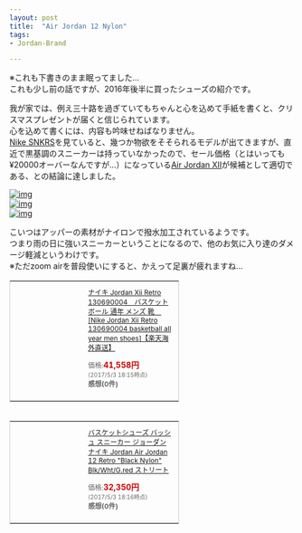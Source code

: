 ```yaml
---
layout: post
title:  "Air Jordan 12 Nylon"
tags:
- Jordan-Brand

---
```

※これも下書きのまま眠ってました...  
これも少し前の話ですが、2016年後半に買ったシューズの紹介です。

我が家では、例え三十路を過ぎていてもちゃんと心を込めて手紙を書くと、クリスマスプレゼントが届くと信じられています。  
心を込めて書くには、内容も吟味せねばなりません。  
[Nike SNKRS][SNKRS]を見ていると、幾つか物欲をそそられるモデルが出てきますが、直近で黒基調のスニーカーは持っていなかったので、セール価格（とはいっても¥20000オーバーなんですが...）になっている[Air Jordan XII][Nylon]が候補として適切である、との結論に達しました。

[![img](https://watarusuzuki.github.io/images/myshoes/IMG_0394.JPG)][Nylon]  
[![img](https://watarusuzuki.github.io/images/myshoes/IMG_0395.JPG)][Nylon]  
[![img](https://watarusuzuki.github.io/images/myshoes/IMG_0396.JPG)][Nylon]  

こいつはアッパーの素材がナイロンで撥水加工されているようです。  
つまり雨の日に強いスニーカーということになるので、他のお気に入り達のダメージ軽減というわけです。  
※ただzoom airを普段使いにすると、かえって足裏が疲れますね...

<table cellpadding="0" cellspacing="0" border="0" style=" border:1px solid #ccc; width:300px;"><tr style="border-style:none;"><td style="vertical-align:top; border-style:none; padding:10px; width:108px;"><a href="https://rpx.a8.net/svt/ejp?a8mat=2HSPW2+9XTJCI+2HOM+BWGDT&rakuten=y&a8ejpredirect=http%3A%2F%2Fhb.afl.rakuten.co.jp%2Fhgc%2Fg00slv44.2bo11801.g00slv44.2bo12399%2Fa15082587770_2HSPW2_9XTJCI_2HOM_BWGDT%3Fpc%3Dhttp%253A%252F%252Fitem.rakuten.co.jp%252Ftakemore%252F237835%252F%26m%3Dhttp%253A%252F%252Fm.rakuten.co.jp%252Ftakemore%252Fi%252F10016568%252F" target="_blank" rel="nofollow"><img border="0" alt="" src="http://thumbnail.image.rakuten.co.jp/@0_mall/takemore/cabinet/img35/237835_1.jpg?_ex=128x128" /></a></td><td style="font-size:12px; vertical-align:middle; border-style:none; padding:10px;"><p style="padding:0; margin:0;"><a href="https://rpx.a8.net/svt/ejp?a8mat=2HSPW2+9XTJCI+2HOM+BWGDT&rakuten=y&a8ejpredirect=http%3A%2F%2Fhb.afl.rakuten.co.jp%2Fhgc%2Fg00slv44.2bo11801.g00slv44.2bo12399%2Fa15082587770_2HSPW2_9XTJCI_2HOM_BWGDT%3Fpc%3Dhttp%253A%252F%252Fitem.rakuten.co.jp%252Ftakemore%252F237835%252F%26m%3Dhttp%253A%252F%252Fm.rakuten.co.jp%252Ftakemore%252Fi%252F10016568%252F" target="_blank" rel="nofollow">ナイキ Jordan Xii Retro 130690004　バスケットボール 通年 メンズ 靴　[Nike Jordan Xii Retro 130690004 basketball all year men shoes]【楽天海外直送】</a></p><p style="color:#666; margin-top:5px line-height:1.5;">価格:<span style="font-size:14px; color:#C00; font-weight:bold;">41,558円</span><br/><span style="font-size:10px; font-weight:normal;">(2017/5/3 18:15時点)</span><br/><span style="font-weight:bold;">感想(0件)</span></p></td></tr></table>
<img border="0" width="1" height="1" src="https://www11.a8.net/0.gif?a8mat=2HSPW2+9XTJCI+2HOM+BWGDT" alt="">

<table cellpadding="0" cellspacing="0" border="0" style=" border:1px solid #ccc; width:300px;"><tr style="border-style:none;"><td style="vertical-align:top; border-style:none; padding:10px; width:108px;"><a href="https://rpx.a8.net/svt/ejp?a8mat=2HSPW2+9XTJCI+2HOM+BWGDT&rakuten=y&a8ejpredirect=http%3A%2F%2Fhb.afl.rakuten.co.jp%2Fhgc%2Fg00qux44.2bo1137d.g00qux44.2bo12635%2Fa15082587770_2HSPW2_9XTJCI_2HOM_BWGDT%3Fpc%3Dhttp%253A%252F%252Fitem.rakuten.co.jp%252Fult-collection%252Fsh16180%252F%26m%3Dhttp%253A%252F%252Fm.rakuten.co.jp%252Fult-collection%252Fi%252F10025980%252F" target="_blank" rel="nofollow"><img border="0" alt="" src="http://thumbnail.image.rakuten.co.jp/@0_mall/ult-collection/cabinet/11/image/1sh16180.jpg?_ex=128x128" /></a></td><td style="font-size:12px; vertical-align:middle; border-style:none; padding:10px;"><p style="padding:0; margin:0;"><a href="https://rpx.a8.net/svt/ejp?a8mat=2HSPW2+9XTJCI+2HOM+BWGDT&rakuten=y&a8ejpredirect=http%3A%2F%2Fhb.afl.rakuten.co.jp%2Fhgc%2Fg00qux44.2bo1137d.g00qux44.2bo12635%2Fa15082587770_2HSPW2_9XTJCI_2HOM_BWGDT%3Fpc%3Dhttp%253A%252F%252Fitem.rakuten.co.jp%252Fult-collection%252Fsh16180%252F%26m%3Dhttp%253A%252F%252Fm.rakuten.co.jp%252Fult-collection%252Fi%252F10025980%252F" target="_blank" rel="nofollow">バスケットシューズ バッシュ スニーカー ジョーダン ナイキ Jordan Air Jordan 12 Retro "Black Nylon" Blk/Wht/G.red ストリート</a></p><p style="color:#666; margin-top:5px line-height:1.5;">価格:<span style="font-size:14px; color:#C00; font-weight:bold;">32,350円</span><br/><span style="font-size:10px; font-weight:normal;">(2017/5/3 18:16時点)</span><br/><span style="font-weight:bold;">感想(0件)</span></p></td></tr></table>
<img border="0" width="1" height="1" src="https://www17.a8.net/0.gif?a8mat=2HSPW2+9XTJCI+2HOM+BWGDT" alt="">

[Nylon]: https://www.nike.com/jp/launch/t/air-jordan-12-retro-black-nylon
[SNKRS]: https://www.nike.com/jp/launch/
